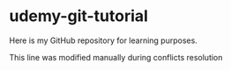 # udemy-git-tutorial
Here is my GitHub repository for learning purposes.

This line was modified manually during conflicts resolution
